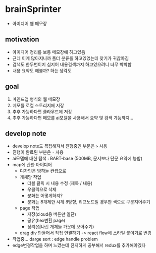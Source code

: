 # brainSprinter
 - 아이디어 웹 메모장
## motivation
 - 아이디어 정리를 보통 메모장에 하고있음
 - 근데 이게 많아지니까 폴더 분류를 하고있었는데 찾기가 귀찮아짐
 - 검색도 한두번이지 심지어 내용검색까지 하고있으려니 너무 빡빡함
 - 내용 요약도 해볼까? 하는 생각도
## goal
 1. 마인드맵 형식의 웹 메모장
 2. 메모를 로컬 스토리지에 저장
 3. 추후 가능하다면 클라우드에 저장
 4. 추후 가능하다면 메모를 ai모델을 사용해서 요약 및 검색 기능까지...
## develop note
 - develop note도 복잡해져서 진행중인 부분은 `>` 사용
 - 진행이 완료된 부분은 `-` 사용
 - ai모델에 대한 탐색 : BART-base (500MB, 문서보다 단문 요약에 능함)
 - map에 관한 아이디어
   - 디자인은 밤하늘 컨셉으로
   - 개체당 작업
     - 더블 클릭 시 내용 수정 (제목 / 내용)
     - 우클릭으로 삭제 
     - 분화는 어떻게하지?
     - 분화는 8개제한 시계 8방향, 리프노드일 경우만 색으로 구분지어주기
   - page 작업
     - 저장(cloud용 버튼만 일단)
     - 공유(hex변환 page)
     - 정리(집나간 개체들 가운데 모아주기)
   - drag div 만들어서 직접 연결하기 -> react flow에 스타일 붙이기로 변경
 - 작업중... darge sort : edge handle problem
 - edge변경작업을 하며 느꼈는데 진지하게 공부해서 redux를 추가해야겠다